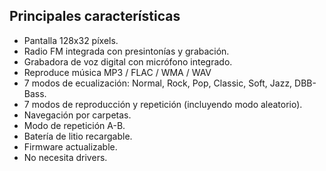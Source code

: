 ## Principales características

-	Pantalla 128x32 píxels.
-	Radio FM integrada con presintonías y grabación.
-	Grabadora de voz digital con micrófono integrado.
-	Reproduce música MP3 / FLAC / WMA / WAV
-	7 modos de ecualización: Normal, Rock, Pop, Classic, Soft, Jazz, DBB-Bass.
-	7 modos de reproducción y repetición (incluyendo modo aleatorio).
-	Navegación por carpetas.
-	Modo de repetición A-B.
-	Batería de litio recargable.
-	Firmware actualizable.
-	No necesita drivers.
